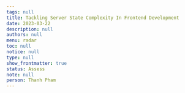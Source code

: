 ```yaml
---
tags: null
title: Tackling Server State Complexity In Frontend Development
date: 2023-03-22
description: null
authors: null
menu: radar
toc: null
notice: null
type: null
show_frontmatter: true
status: Assess
note: null
person: Thanh Pham
---
```


